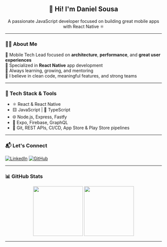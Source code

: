 <h2 align="center">👋 Hi! I'm Daniel Sousa</h2>
<p align="center">A passionate JavaScript developer focused on building great mobile apps with React Native ⚛️</p>

---

### 🧑‍💻 About Me

💼 Mobile Tech Lead focused on **architecture**, **performance**, and **great user experiences**  
📱 Specialized in **React Native** app development  
🌱 Always learning, growing, and mentoring  
🎯 I believe in clean code, meaningful features, and strong teams

---

### 🚀 Tech Stack & Tools

- ⚛️ React & React Native  
- 🟨 JavaScript | 🔷 TypeScript  
- 🌐 Node.js, Express, Fastfy  
- 📲 Expo, Firebase, GraphQL  
- 🧰 Git, REST APIs, CI/CD, App Store & Play Store pipelines

---

### 📬 Let's Connect

[![LinkedIn](https://img.shields.io/badge/LinkedIn-Daniel%20Sousa-blue?style=flat&logo=linkedin)](https://www.linkedin.com/in/danielsousast/)
[![GitHub](https://img.shields.io/badge/GitHub-danielsousast-000?style=flat&logo=github)](https://github.com/danielsousast)

---

### 📊 GitHub Stats

<div align="center">
  <img src="https://github-readme-stats.vercel.app/api?username=danielsousast&show_icons=true&theme=tokyonight" height="160" />
  <img src="https://github-readme-stats.vercel.app/api/top-langs/?username=danielsousast&layout=compact&theme=tokyonight" height="160" />
</div>

---

<!--
**danielsousast/danielsousast** is a ✨ _special_ ✨ repository because its `README.md` (this file) appears on your GitHub profile.
-->
